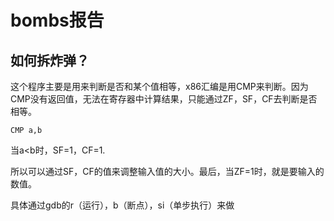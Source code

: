 # bombs报告

## 如何拆炸弹？

这个程序主要是用来判断是否和某个值相等，x86汇编是用CMP来判断。因为CMP没有返回值，无法在寄存器中计算结果，只能通过ZF，SF，CF去判断是否相等。

```
CMP a,b
```

当a<b时，SF=1，CF=1. 

所以可以通过SF，CF的值来调整输入值的大小。最后，当ZF=1时，就是要输入的数值。

具体通过gdb的r（运行），b（断点），si（单步执行）来做
